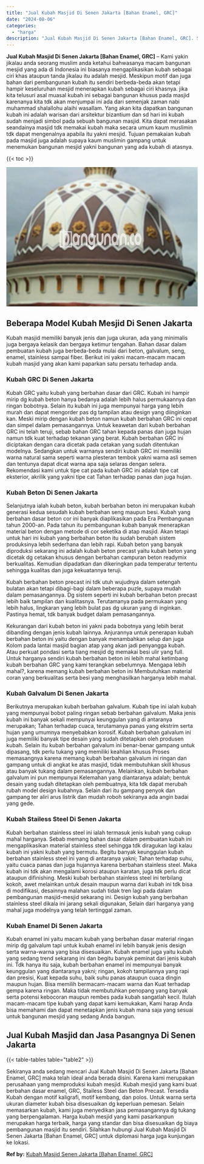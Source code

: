 ```yaml
---
title: "Jual Kubah Masjid Di Senen Jakarta [Bahan Enamel, GRC]"
date: "2024-08-06"
categories: 
  - "harga"
description: "Jual Kubah Masjid Di Senen Jakarta [Bahan Enamel, GRC]. Sekiranya anda sedang mencari Jual Kubah Masjid Di Senen Jakarta [Bahan Enamel, GRC] maka telah ide..."
---
```


**Jual Kubah Masjid Di Senen Jakarta \[Bahan Enamel, GRC\]** – Kami yakin jikalau anda seorang muslim anda ketahui bahwasanya macam bangunan mesjid yang ada di Indonesia ini biasanya mengaplikasikan kubah sebagai ciri khas ataupun tanda jikalau itu adalah mesjid. Meskipun motif dan juga bahan dari pembangunan kubah itu sendiri berbeda-beda akan tetapi hampir keseluruhan mesjid menerapkan kubah sebagai ciri khasnya. jika kita telusuri asal muasal kubah ini sebagai bangunan khusus pada masjid karenanya kita tdk akan menjumpai ini ada dari semenjak zaman nabi muhammad shalallohu alaihi wasallam. Yang akan kita dapatkan bangunan kubah ini adalah warisan dari arsitektur bizantium dan sd hari ini kubah sudah menjadi simbol pada sebuah bangunan masjid. Kita dapat merasakan seandainya masjid tdk memakai kubah maka secara umum kaum muslimin tdk dapat mengenalnya apabila itu yakni mesjid. Tujuan pemakaian kubah pada masjid juga adalah supaya kaum muslimin gampang untuk menemukan bangunan mesjid yakni bangunan yang ada kubah di atasnya.

{{< toc >}}

![Jual Kubah Masjid Di Senen Jakarta [Bahan Enamel, GRC]](/images/jual-kubah-masjid-41.png)

## Beberapa Model Kubah Mesjid Di Senen Jakarta

Kubah masjid memiliki banyak jenis dan juga ukuran, ada yang minimalis juga bergaya kelasik dan bergaya ketimur tengahan. Bahan dasar dalam pembuatan kubah juga berbeda-beda mulai dari beton, galvalum, seng, enamel, stainless sampai fiber. Berikut ini yakni macam-macam macam kubah masjid yang akan kami paparkan satu persatu terhadap anda.

### Kubah GRC Di Senen Jakarta

Kubah GRC yaitu kubah yang berbahan dasar dari GRC. Kubah ini hampir mirip dg kubah beton hanya bedanya adalah lebih halus permukaannya dan ringan bobotnya. Selain itu kubah ini juga mempunyai harga yang lebih murah dan dapat mengorder pas dg tampilan atau design yang diinginkan kan. Meski mirip dengan kubah beton namun kubah berbahan GRC ini cepat dan simpel dalam pemasangannya. Untuk keawetan dari kubah berbahan GRC ini telah teruji, sebab bahan GRC tahan kepada panas dan juga hujan namun tdk kuat terhadap tekanan yang berat. Kubah berbahan GRC ini diciptakan dengan cara dicetak pada cetakan yang sudah ditentukan modelnya. Sedangkan untuk warnanya sendiri kubah GRC ini memiliki warna natural sama seperti warna plesteran tembok yakni warna asli semen dan tentunya dapat dicat warna apa saja selaras dengan selera. Rekomendasi kami untuk tipe cat pada kubah GRC ini adalah tipe cat eksterior, akrilik yang yakni tipe cat Tahan terhadap panas dan juga hujan.

### Kubah Beton Di Senen Jakarta

Selanjutnya ialah kubah beton, kubah berbahan beton ini merupakan kubah generasi kedua sesudah kubah berbahan seng maupun besi. Kubah yang berbahan dasar beton cor ini banyak diaplikasikan pada Era Pembangunan tahun 2000-an. Pada tahun itu pembangunan kubah banyak menerapkan material beton dengan metode di cor seketika di atap masjid. Akan tetapi untuk hari ini kubah yang berbahan beton itu sudah berubah sistem produksinya lebih sederhana dan lebih rapi. Kubah beton yang banyak diproduksi sekarang ini adalah kubah beton precast yaitu kubah beton yang dicetak dg cetakan khusus dengan berbahan campuran beton readymix berkualitas. Kemudian dipadatkan dan dikeringkan pada temperatur tertentu sehingga kualitas dan juga kekuatannya teruji.

Kubah berbahan beton precast ini tdk utuh wujudnya dalam setengah bulatan akan tetapi dibagi-bagi dalam beberapa puzle, supaya mudah dalam pemasangannya. Dg sistem seperti ini kubah berbahan beton precast lebih baik tampilan dan kualitasnya. Terutamanya pada permukaan yang lebih halus, lingkaran yang lebih bulat pas dg ukuran yang di inginkan. Pastinya hemat, tdk banyak budget dalam pemasangannya.

Kekurangan dari kubah beton ini yakni pada bobotnya yang lebih berat dibanding dengan jenis kubah lainnya. Anjurannya untuk penerapan kubah berbahan beton ini yaitu dengan banyak menambahkan selup dan juga Kolom pada lantai masjid bagian atap yang akan jadi penyangga kubah. Atau perkuat pondasi serta tiang mesjid dg memakai besi ulir yang full. Untuk harganya sendiri kubah berbahan beton ini lebih mahal ketimbang kubah berbahan GRC yang kami terangkan sebelumnya. Mengapa lebih mahal?, karena memang kubah berbahan beton ini Membutuhkan material coran yang berkualitas serta besi yang menghasilkan harganya lebih mahal.

### Kubah Galvalum Di Senen Jakarta

Berikutnya merupakan kubah berbahan galvalum. Kubah tipe ini ialah kubah yang mempunyai bobot paling ringan sebab berbahan galvalum. Maka jenis kubah ini banyak sekali mempunyai keunggulan yang di antaranya merupakan; Tahan terhadap cuaca, terutamanya panas yang ekstrim serta hujan yang umumnya menyebabkan korosif. Kubah berbahan galvalum ini juga memiliki banyak tipe desain yang sudah ditetapkan oleh produsen kubah. Selain itu kubah berbahan galvalum ini benar-benar gampang untuk dipasang, tdk perlu tukang yang memiliki keahlian khusus Proses memasangnya karena memang kubah berbahan galvalum ini ringan dan gampang untuk di angkat ke atas masjid, tidak membutuhkan skill khusus atau banyak tukang dalam pemasangannya. Melainkan, kubah berbahan galvalum ini pun mempunyai Kelemahan yang diantaranya adalah; bentuk desain yang sudah ditetapkan oleh pembuatnya, kita tdk dapat merubah rubah model design kubahnya. Selain dari itu gampang penyok dan gampang ter aliri arus listrik dan mudah roboh sekiranya ada angin badai yang gede.

### Kubah Stailess Steel Di Senen Jakarta

Kubah berbahan stainless steel ini ialah termasuk jenis kubah yang cukup mahal harganya. Sebab memang bahan dasar dalam pembuatan kubah ini mengaplikasikan material stainless steel sehingga tdk diragukan lagi kalau kubah ini yakni kubah yang bermutu. Begitu banyak keunggulan kubah berbahan stainless steel ini yang di antaranya yakni; Tahan terhadap suhu, yaitu cuaca panas dan juga hujannya karena berbahan stainless steel. Maka kubah ini tdk akan mengalami korosi ataupun karatan, juga tdk perlu dicat ataupun difinishing. Meski kubah berbahan stainless steel ini terbilang kokoh, awet melainkan untuk desain maupun warna dari kubah ini tdk bisa di modifikasi, desainnya malahan sudah tidak tren lagi pada dalam pembangunan masjid-mesjid sekarang ini. Design kubah yang berbahan stainless steel dikala ini jarang sekali digunakan, Selain dari harganya yang mahal juga modelnya yang telah tertinggal zaman.

### Kubah Enamel Di Senen Jakarta

Kubah enamel ini yaitu macam kubah yang berbahan dasar material ringan mirip dg galvalum tapi untuk kubah enamel ini lebih banyak jenis design serta warna-warna yang bisa disesuaikan. Kubah enamel juga yaitu kubah yang sedang trend sekarang ini dan begitu banyak peminat dari jenis kubah ini. Tdk hanya itu saja, kubah berbahan enamel ini mempunyai banyak keunggulan yang diantaranya yakni; ringan, kokoh tampilannya yang rapi dan presisi, Kuat kepada suhu, baik suhu panas ataupun cuaca dingin maupun hujan. Bisa memilih bermacam-macam warna dan Kuat terhadap gempa karena ringan. Maka tidak membutuhkan penopang yang banyak serta potensi kebocoran maupun rembes pada kubah sangatlah kecil. Itulah macam-macam tipe kubah yang dapat kami kemukakan, Kami harap Anda bisa memahami dan dapat menetapkan jenis kubah mana saja yang sesuai untuk bangunan mesjid yang sedang Anda bangun.

## Jual Kubah Masjid dan Jasa Pasangnya Di Senen Jakarta

{{< table-tables table="table2" >}}

Sekiranya anda sedang mencari Jual Kubah Masjid Di Senen Jakarta \[Bahan Enamel, GRC\] maka telah ideal anda berada disini. Karena kami merupakan perusahaan yang memproduksi kubah mesjid. Kubah mesjid yang kami buat berbahan dasar enamel, GRC, Stailess Steel dan Beton Precast. Tersedia Kubah dengan motif kaligrafi, motif kembang, dan polos. Untuk warna serta ukuran diameter kubah bisa disesuaikan dg keperluan pemesan. Selain memasarkan kubah, kami juga menyedikan jasa pemasangannya dg tukang yang berpengalaman. Harga kubah mesjid yang kami pasarkanpun merupakan harga terbaik, harga yang standar dan bisa disesuaikan dg biaya pembangunan masjid itu sendiri. Silahkan hubungi Jual Kubah Masjid Di Senen Jakarta \[Bahan Enamel, GRC\] untuk diplomasi harga juga kunjungan ke lokasi.

**Ref by:** [Kubah Masjid Senen Jakarta [Bahan Enamel, GRC]](https://id.wikipedia.org/wiki/Kubah)
